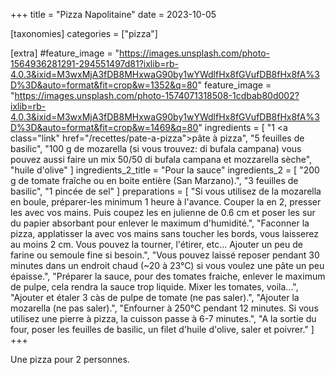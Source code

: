 +++
title = "Pizza Napolitaine"
date = 2023-10-05

[taxonomies]
categories = ["pizza"]

[extra]
#feature_image = "https://images.unsplash.com/photo-1564936281291-294551497d81?ixlib=rb-4.0.3&ixid=M3wxMjA3fDB8MHxwaG90by1wYWdlfHx8fGVufDB8fHx8fA%3D%3D&auto=format&fit=crop&w=1352&q=80"
feature_image = "https://images.unsplash.com/photo-1574071318508-1cdbab80d002?ixlib=rb-4.0.3&ixid=M3wxMjA3fDB8MHxwaG90by1wYWdlfHx8fGVufDB8fHx8fA%3D%3D&auto=format&fit=crop&w=1469&q=80"
ingredients = [
  "1 <a class=\"link\" href=\"/recettes/pate-a-pizza\">pâte à pizza</a>",
  "5 feuilles de basilic",
  "100 g de mozarella (si vous trouvez: di bufala campana) vous pouvez aussi faire un mix 50/50 di bufala campana et mozzarella sèche",
  "huile d'olive"
]
ingredients_2_title = "Pour la sauce"
ingredients_2 = [
  "200 g de tomate fraîche ou en boite entière (San Marzano).",
  "3 feuilles de basilic",
  "1 pincée de sel"
]
preparations = [
"Si vous utilisez de la mozarella en boule, préparer-les minimum 1 heure à l'avance. Couper la en 2, presser les avec vos mains. Puis coupez les en julienne de 0.6 cm et poser les sur du papier absorbant pour enlever le maximum d'humidité.",
  "Faconner la pizza, applatisser la avec vos mains sans toucher les bords, vous laisserez au moins 2 cm. Vous pouvez la tourner, l'étirer, etc... Ajouter un peu de farine ou semoule fine si besoin.",
  "Vous pouvez laissé reposer pendant 30 minutes dans un endroit chaud (~20 à 23°C) si vous voulez une pâte un peu épaisse.",
  "Préparer la sauce, pour des tomates fraiche, enlever le maximum de pulpe, cela rendra la sauce trop liquide. Mixer les tomates, voila...",
  "Ajouter et étaler 3 càs de pulpe de tomate (ne pas saler).",
  "Ajouter la mozarella (ne pas saler).",
  "Enfourner à 250°C pendant 12 minutes. Si vous utilisez une pierre à pizza, la cuisson passe à 6-7 minutes.",
  "A la sortie du four, poser les feuilles de basilic, un filet d'huile d'olive, saler et poivrer."
]
+++

Une pizza pour 2 personnes.

